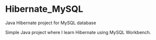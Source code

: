 # Hibernate_MySQL

Java Hibernate project for MySQL database

Simple Java project where I learn Hibernate using MySQL Workbench.
